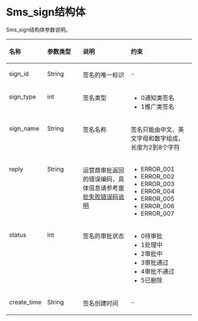# Sms\_sign结构体<a name="ZH-CN_TOPIC_0064407677"></a>

Sms\_sign结构体参数说明。

<a name="table6516386385736"></a>
<table><thead align="left"><tr id="row2379487285736"><th class="cellrowborder" valign="top" width="19.39%" id="mcps1.1.5.1.1"><p id="p4833649885736"><a name="p4833649885736"></a><a name="p4833649885736"></a>名称</p>
</th>
<th class="cellrowborder" valign="top" width="19.45%" id="mcps1.1.5.1.2"><p id="p2294225685736"><a name="p2294225685736"></a><a name="p2294225685736"></a>参数类型</p>
</th>
<th class="cellrowborder" valign="top" width="26.47%" id="mcps1.1.5.1.3"><p id="p4638345185736"><a name="p4638345185736"></a><a name="p4638345185736"></a>说明</p>
</th>
<th class="cellrowborder" valign="top" width="34.69%" id="mcps1.1.5.1.4"><p id="p6607202685736"><a name="p6607202685736"></a><a name="p6607202685736"></a>约束</p>
</th>
</tr>
</thead>
<tbody><tr id="row5023387885736"><td class="cellrowborder" valign="top" width="19.39%" headers="mcps1.1.5.1.1 "><p id="p4241227885736"><a name="p4241227885736"></a><a name="p4241227885736"></a>sign_id</p>
</td>
<td class="cellrowborder" valign="top" width="19.45%" headers="mcps1.1.5.1.2 "><p id="p1284246685736"><a name="p1284246685736"></a><a name="p1284246685736"></a>String</p>
</td>
<td class="cellrowborder" valign="top" width="26.47%" headers="mcps1.1.5.1.3 "><p id="p3360685185736"><a name="p3360685185736"></a><a name="p3360685185736"></a>签名的唯一标识</p>
</td>
<td class="cellrowborder" valign="top" width="34.69%" headers="mcps1.1.5.1.4 "><p id="p3780044985736"><a name="p3780044985736"></a><a name="p3780044985736"></a>-</p>
</td>
</tr>
<tr id="row21294698114836"><td class="cellrowborder" valign="top" width="19.39%" headers="mcps1.1.5.1.1 "><p id="p57434560114836"><a name="p57434560114836"></a><a name="p57434560114836"></a>sign_type</p>
</td>
<td class="cellrowborder" valign="top" width="19.45%" headers="mcps1.1.5.1.2 "><p id="p21687772114836"><a name="p21687772114836"></a><a name="p21687772114836"></a>int</p>
</td>
<td class="cellrowborder" valign="top" width="26.47%" headers="mcps1.1.5.1.3 "><p id="p138551111497"><a name="p138551111497"></a><a name="p138551111497"></a>签名类型</p>
</td>
<td class="cellrowborder" valign="top" width="34.69%" headers="mcps1.1.5.1.4 "><a name="ul28430383114923"></a><a name="ul28430383114923"></a><ul id="ul28430383114923"><li>0通知类签名</li><li>1推广类签名</li></ul>
</td>
</tr>
<tr id="row465972685736"><td class="cellrowborder" valign="top" width="19.39%" headers="mcps1.1.5.1.1 "><p id="p4189353885736"><a name="p4189353885736"></a><a name="p4189353885736"></a>sign_name</p>
</td>
<td class="cellrowborder" valign="top" width="19.45%" headers="mcps1.1.5.1.2 "><p id="p3793338185736"><a name="p3793338185736"></a><a name="p3793338185736"></a>String</p>
</td>
<td class="cellrowborder" valign="top" width="26.47%" headers="mcps1.1.5.1.3 "><p id="p5270505885736"><a name="p5270505885736"></a><a name="p5270505885736"></a>签名名称</p>
</td>
<td class="cellrowborder" valign="top" width="34.69%" headers="mcps1.1.5.1.4 "><p id="p4125129585736"><a name="p4125129585736"></a><a name="p4125129585736"></a>签名只能由中文、英文字母和数字组成，长度为2到8个字符</p>
</td>
</tr>
<tr id="row3571733785736"><td class="cellrowborder" valign="top" width="19.39%" headers="mcps1.1.5.1.1 "><p id="p742317885736"><a name="p742317885736"></a><a name="p742317885736"></a>reply</p>
</td>
<td class="cellrowborder" valign="top" width="19.45%" headers="mcps1.1.5.1.2 "><p id="p6440651185736"><a name="p6440651185736"></a><a name="p6440651185736"></a>String</p>
</td>
<td class="cellrowborder" valign="top" width="26.47%" headers="mcps1.1.5.1.3 "><p id="p4954488085736"><a name="p4954488085736"></a><a name="p4954488085736"></a>运营商审批返回的错误编码，具体信息请参考<a href="审批失败错误码说明.md">审批失败错误码说明</a></p>
</td>
<td class="cellrowborder" valign="top" width="34.69%" headers="mcps1.1.5.1.4 "><a name="ul66246736104631"></a><a name="ul66246736104631"></a><ul id="ul66246736104631"><li>ERROR_001</li><li>ERROR_002</li><li>ERROR_003</li><li>ERROR_004</li><li>ERROR_005</li><li>ERROR_006</li><li>ERROR_007</li></ul>
</td>
</tr>
<tr id="row1364932785736"><td class="cellrowborder" valign="top" width="19.39%" headers="mcps1.1.5.1.1 "><p id="p3185368785736"><a name="p3185368785736"></a><a name="p3185368785736"></a>status</p>
</td>
<td class="cellrowborder" valign="top" width="19.45%" headers="mcps1.1.5.1.2 "><p id="p3001183185736"><a name="p3001183185736"></a><a name="p3001183185736"></a>int</p>
</td>
<td class="cellrowborder" valign="top" width="26.47%" headers="mcps1.1.5.1.3 "><p id="p1503925685736"><a name="p1503925685736"></a><a name="p1503925685736"></a>签名的审批状态</p>
</td>
<td class="cellrowborder" valign="top" width="34.69%" headers="mcps1.1.5.1.4 "><a name="ul35431032104659"></a><a name="ul35431032104659"></a><ul id="ul35431032104659"><li>0待审批</li><li>1处理中</li><li>2审批中</li><li>3审批通过</li><li>4审批不通过</li><li>5已删除</li></ul>
</td>
</tr>
<tr id="row2487316985736"><td class="cellrowborder" valign="top" width="19.39%" headers="mcps1.1.5.1.1 "><p id="p146079485736"><a name="p146079485736"></a><a name="p146079485736"></a>create_time</p>
</td>
<td class="cellrowborder" valign="top" width="19.45%" headers="mcps1.1.5.1.2 "><p id="p5121548885736"><a name="p5121548885736"></a><a name="p5121548885736"></a>String</p>
</td>
<td class="cellrowborder" valign="top" width="26.47%" headers="mcps1.1.5.1.3 "><p id="p5481383485736"><a name="p5481383485736"></a><a name="p5481383485736"></a>签名创建时间</p>
</td>
<td class="cellrowborder" valign="top" width="34.69%" headers="mcps1.1.5.1.4 "><p id="p1073555285736"><a name="p1073555285736"></a><a name="p1073555285736"></a>-</p>
</td>
</tr>
</tbody>
</table>

